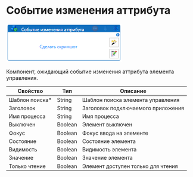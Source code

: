 # Событие изменения аттрибута

![](<../../../../.gitbook/assets/image (10).png>)



Компонент, ожидающий событие изменения аттрибута элемента управления.

| Свойство        | Тип     | Описание                           |
| --------------- | ------- | ---------------------------------- |
| Шаблон поиска\* | String  | Шаблон поиска элемента управления  |
| Заголовок       | String  | Заголовок подключаемого приложения |
| Имя процесса    | String  | Имя процесса                       |
| Выключен        | Boolean | Элемент выключен                   |
| Фокус           | Boolean | Фокус ввода на элементе            |
| Состояние       | Boolean | Состояние элемента                 |
| Видимость       | Boolean | Видимость элемента                 |
| Значение        | Boolean | Значение элемента                  |
| Только чтение   | Boolean | Элемент доступен только для чтения |

